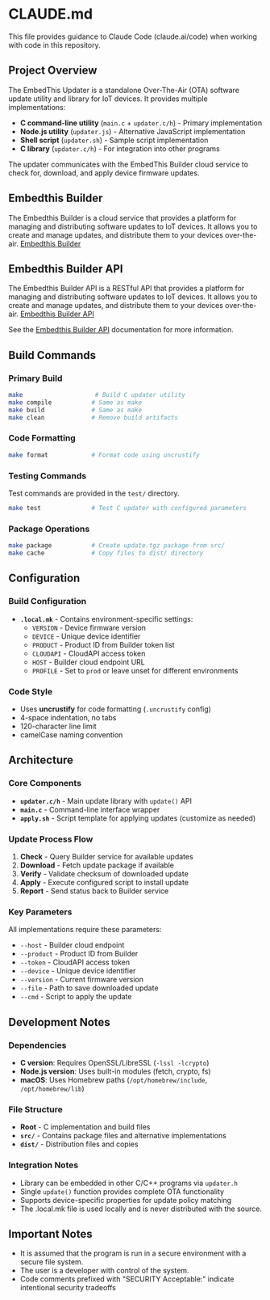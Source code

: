 # CLAUDE.md

This file provides guidance to Claude Code (claude.ai/code) when working with code in this repository.

## Project Overview

The EmbedThis Updater is a standalone Over-The-Air (OTA) software update utility and library for IoT devices. It provides multiple implementations:

- **C command-line utility** (`main.c` + `updater.c/h`) - Primary implementation
- **Node.js utility** (`updater.js`) - Alternative JavaScript implementation
- **Shell script** (`updater.sh`) - Sample script implementation
- **C library** (`updater.c/h`) - For integration into other programs

The updater communicates with the EmbedThis Builder cloud service to check for, download, and apply device firmware updates.

## Embedthis Builder

The Embedthis Builder is a cloud service that provides a platform for managing and distributing software updates to IoT devices. It allows you to create and manage updates, and distribute them to your devices over-the-air. [Embedthis Builder](https://admin.embedthis.com)

## Embedthis Builder API

The Embedthis Builder API is a RESTful API that provides a platform for managing and distributing software updates to IoT devices. It allows you to create and manage updates, and distribute them to your devices over-the-air. [Embedthis Builder API](https://api.embedthis.com)

See the [Embedthis Builder API](https://www.embedthis.com/doc) documentation for more information.

## Build Commands

### Primary Build
```bash
make                    # Build C updater utility
make compile           # Same as make
make build             # Same as make
make clean             # Remove build artifacts
```

### Code Formatting
```bash
make format            # Format code using uncrustify
```

### Testing Commands

Test commands are provided in the `test/` directory.

```bash
make test              # Test C updater with configured parameters
```

### Package Operations
```bash
make package           # Create update.tgz package from src/
make cache             # Copy files to dist/ directory
```

## Configuration

### Build Configuration
- **`.local.mk`** - Contains environment-specific settings:
  - `VERSION` - Device firmware version
  - `DEVICE` - Unique device identifier
  - `PRODUCT` - Product ID from Builder token list
  - `CLOUDAPI` - CloudAPI access token
  - `HOST` - Builder cloud endpoint URL
  - `PROFILE` - Set to `prod` or leave unset for different environments

### Code Style
- Uses **uncrustify** for code formatting (`.uncrustify` config)
- 4-space indentation, no tabs
- 120-character line limit
- camelCase naming convention

## Architecture

### Core Components
- **`updater.c/h`** - Main update library with `update()` API
- **`main.c`** - Command-line interface wrapper
- **`apply.sh`** - Script template for applying updates (customize as needed)

### Update Process Flow
1. **Check** - Query Builder service for available updates
2. **Download** - Fetch update package if available
3. **Verify** - Validate checksum of downloaded update
4. **Apply** - Execute configured script to install update
5. **Report** - Send status back to Builder service

### Key Parameters
All implementations require these parameters:
- `--host` - Builder cloud endpoint
- `--product` - Product ID from Builder
- `--token` - CloudAPI access token
- `--device` - Unique device identifier
- `--version` - Current firmware version
- `--file` - Path to save downloaded update
- `--cmd` - Script to apply the update

## Development Notes

### Dependencies
- **C version**: Requires OpenSSL/LibreSSL (`-lssl -lcrypto`)
- **Node.js version**: Uses built-in modules (fetch, crypto, fs)
- **macOS**: Uses Homebrew paths (`/opt/homebrew/include`, `/opt/homebrew/lib`)

### File Structure
- **Root** - C implementation and build files
- **`src/`** - Contains package files and alternative implementations
- **`dist/`** - Distribution files and copies

### Integration Notes
- Library can be embedded in other C/C++ programs via `updater.h`
- Single `update()` function provides complete OTA functionality
- Supports device-specific properties for update policy matching
- The .local.mk file is used locally and is never distributed with the source. 

## Important Notes
- It is assumed that the program is run in a secure environment with a secure file system.
- The user is a developer with control of the system. 
- Code comments prefixed with "SECURITY Acceptable:" indicate intentional security tradeoffs

